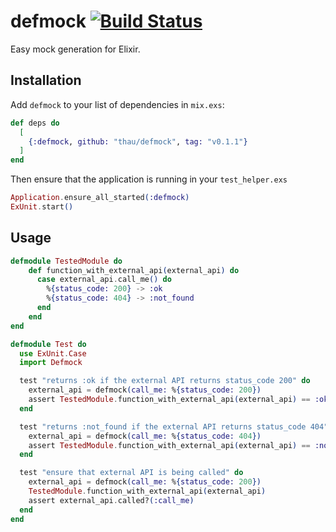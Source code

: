 # defmock [![Build Status](https://travis-ci.org/Thau/defmock.svg?branch=master)](https://travis-ci.org/Thau/defmock)

Easy mock generation for Elixir.

## Installation

Add `defmock` to your list of dependencies in `mix.exs`:

```elixir
def deps do
  [
    {:defmock, github: "thau/defmock", tag: "v0.1.1"}
  ]
end
```

Then ensure that the application is running in your `test_helper.exs`

```elixir
Application.ensure_all_started(:defmock)
ExUnit.start()
```

## Usage

```elixir
defmodule TestedModule do
    def function_with_external_api(external_api) do
      case external_api.call_me() do
        %{status_code: 200} -> :ok
        %{status_code: 404} -> :not_found
      end
    end
end

defmodule Test do
  use ExUnit.Case
  import Defmock

  test "returns :ok if the external API returns status_code 200" do
    external_api = defmock(call_me: %{status_code: 200})
    assert TestedModule.function_with_external_api(external_api) == :ok
  end

  test "returns :not_found if the external API returns status_code 404" do
    external_api = defmock(call_me: %{status_code: 404})
    assert TestedModule.function_with_external_api(external_api) == :not_found
  end

  test "ensure that external API is being called" do
    external_api = defmock(call_me: %{status_code: 200})
    TestedModule.function_with_external_api(external_api)
    assert external_api.called?(:call_me)
  end
end
```
